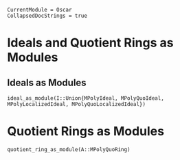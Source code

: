```@meta
CurrentModule = Oscar
CollapsedDocStrings = true
```

# Ideals and Quotient Rings as Modules

## Ideals as Modules

```@docs
ideal_as_module(I::Union{MPolyIdeal, MPolyQuoIdeal, MPolyLocalizedIdeal, MPolyQuoLocalizedIdeal})
```

# Quotient Rings as Modules

```@docs
quotient_ring_as_module(A::MPolyQuoRing)
```
 


